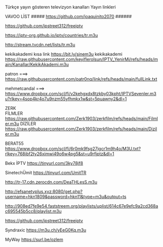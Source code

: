 Türkçe yayın gösteren televizyon kanalları  Yayın linkleri

VAVOO LİST ##### https://github.com/joaquinito2070  ######

https://github.com/ipstreet312/freeiptv

https://iptv-org.github.io/iptv/countries/tr.m3u

http://stream.tvcdn.net/lists/tr.m3u

kekikakademi kısa link https://bit.ly/sinem3u
kekikakademi https://raw.githubusercontent.com/keyiflerolsun/IPTV_YenirMi/refs/heads/main/Kanallar/KekikAkademi.m3u

patron ===> https://raw.githubusercontent.com/patr0nq/link/refs/heads/main/fullLink.txt

mehmetcandal ===> https://www.dropbox.com/scl/fi/v2kehgxdx8tzkby03kpht/IPTVSevenler.m3u?rlkey=4sop4kr4o7u9nzm55yfhmkx1w&st=5puawny2&dl=1

ZERK  
FİLMLER
https://raw.githubusercontent.com/Zerk1903/zerkfilm/refs/heads/main/Filmler.m3u
DİZİLER
https://raw.githubusercontent.com/Zerk1903/zerkfilm/refs/heads/main/Diziler.m3u

BERAT55
https://www.dropbox.com/scl/fi/6r0mk9fsg27jgcr1m9h4o/M3U.txt?rlkey=768ibf2ty26ximwi49o6w4pg5&st=u9rfjptz&dl=1

Bekx İPTV https://tinyurl.com/3ky78jf8

SinetechÜmit https://tinyurl.com/UmitTR


http://tr-17.cdn.zerocdn.com/DeaTHLesS.m3u


http://efsanetvplus.xyz:8080/get.php?username=hkn1809&password=hkn11&type=m3u&output=ts




 http://908ed7fe9e54.faststreem.org/playlists/uplist/614c67e9efc9a2cd368ac695545b5cc8/playlist.m3u 


https://github.com/ipstreet312/freeiptv

Syndraxic 
https://m3u.ch/yEeG0Kq.m3u

MyWay https://surl.be/ozlem


